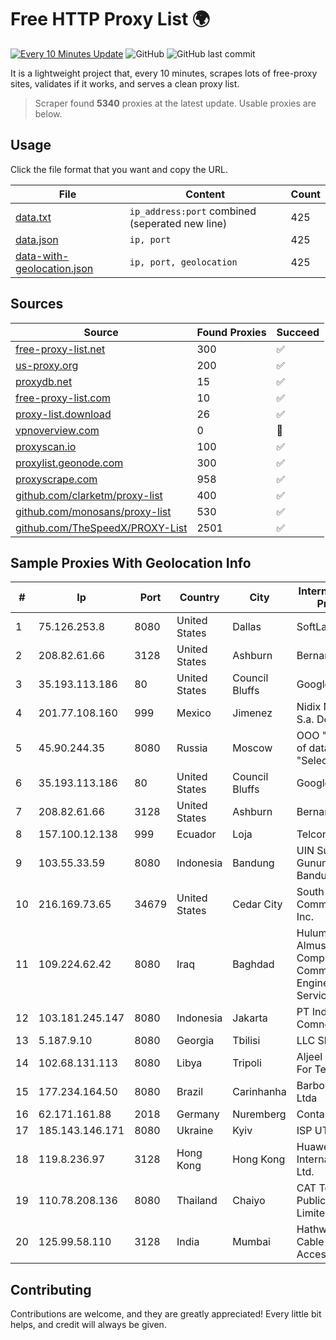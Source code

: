 
# Free HTTP Proxy List 🌍

[![Every 10 Minutes Update](https://github.com/mertguvencli/http-proxy-list/actions/workflows/main.yml/badge.svg?branch=main)](https://github.com/mertguvencli/http-proxy-list/actions/workflows/main.yml)
![GitHub](https://img.shields.io/github/license/mertguvencli/http-proxy-list)
![GitHub last commit](https://img.shields.io/github/last-commit/mertguvencli/http-proxy-list)

It is a lightweight project that, every 10 minutes, scrapes lots of free-proxy sites, validates if it works, and serves a clean proxy list.


> Scraper found **5340** proxies at the latest update. Usable proxies are below.

## Usage

Click the file format that you want and copy the URL.


|File|Content|Count|
|----|-------|-----|
|[data.txt](https://raw.githubusercontent.com/mertguvencli/http-proxy-list/main/proxy-list/data.txt)|`ip_address:port` combined (seperated new line)|425|
|[data.json](https://raw.githubusercontent.com/mertguvencli/http-proxy-list/main/proxy-list/data.json)|`ip, port`|425|
|[data-with-geolocation.json](https://raw.githubusercontent.com/mertguvencli/http-proxy-list/main/proxy-list/data-with-geolocation.json)|`ip, port, geolocation`|425|

## Sources

|Source|Found Proxies|Succeed|
|------|-------------|-------|
|[free-proxy-list.net](https://free-proxy-list.net)|300|✅|
|[us-proxy.org](https://www.us-proxy.org)|200|✅|
|[proxydb.net](http://proxydb.net)|15|✅|
|[free-proxy-list.com](https://free-proxy-list.com/?page=&port=&type%5B%5D=http&type%5B%5D=https&up_time=0&search=Search)|10|✅|
|[proxy-list.download](https://www.proxy-list.download/HTTP)|26|✅|
|[vpnoverview.com](https://vpnoverview.com/privacy/anonymous-browsing/free-proxy-servers)|0|🚫|
|[proxyscan.io](https://www.proxyscan.io)|100|✅|
|[proxylist.geonode.com](https://proxylist.geonode.com/api/proxy-list?limit=300&page=1&sort_by=lastChecked&sort_type=desc&protocols=http,https)|300|✅|
|[proxyscrape.com](https://api.proxyscrape.com/v2/?request=displayproxies&protocol=http&timeout=10000&country=all&ssl=all&anonymity=all)|958|✅|
|[github.com/clarketm/proxy-list](https://raw.githubusercontent.com/clarketm/proxy-list/master/proxy-list-raw.txt)|400|✅|
|[github.com/monosans/proxy-list](https://raw.githubusercontent.com/monosans/proxy-list/main/proxies/http.txt)|530|✅|
|[github.com/TheSpeedX/PROXY-List](https://raw.githubusercontent.com/TheSpeedX/PROXY-List/master/http.txt)|2501|✅|


## Sample Proxies With Geolocation Info

|#|Ip|Port|Country|City|Internet Service Provider|
|-|--|----|-------|----|-------------------------|
|1|75.126.253.8|8080|United States|Dallas|SoftLayer|
|2|208.82.61.66|3128|United States|Ashburn|Bernardi Sounds|
|3|35.193.113.186|80|United States|Council Bluffs|Google LLC|
|4|201.77.108.160|999|Mexico|Jimenez|Nidix Networks S.a. De C.V.|
|5|45.90.244.35|8080|Russia|Moscow|OOO "Network of data-centers "Selectel"|
|6|35.193.113.186|80|United States|Council Bluffs|Google LLC|
|7|208.82.61.66|3128|United States|Ashburn|Bernardi Sounds|
|8|157.100.12.138|999|Ecuador|Loja|Telconet S.A|
|9|103.55.33.59|8080|Indonesia|Bandung|UIN Sunan Gunung Djati Bandung|
|10|216.169.73.65|34679|United States|Cedar City|South Central Communications, Inc.|
|11|109.224.62.42|8080|Iraq|Baghdad|Hulum Almustakbal Company for Communication Engineering and Services Ltd|
|12|103.181.245.147|8080|Indonesia|Jakarta|PT Indonesia Comnets Plus|
|13|5.187.9.10|8080|Georgia|Tbilisi|LLC Skytel|
|14|102.68.131.113|8080|Libya|Tripoli|Aljeel Aljadeed For Technology|
|15|177.234.164.50|8080|Brazil|Carinhanha|Barbosa & Costa Ltda|
|16|62.171.161.88|2018|Germany|Nuremberg|Contabo GmbH|
|17|185.143.146.171|8080|Ukraine|Kyiv|ISP UTELS|
|18|119.8.236.97|3128|Hong Kong|Hong Kong|Huawei International Pte. Ltd.|
|19|110.78.208.136|8080|Thailand|Chaiyo|CAT Telecom Public Company Limited|
|20|125.99.58.110|3128|India|Mumbai|Hathway IP over Cable Internet Access|



## Contributing

Contributions are welcome, and they are greatly appreciated! Every
little bit helps, and credit will always be given.

